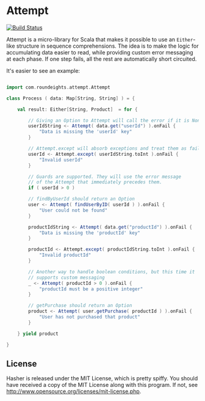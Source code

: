 Attempt
=======

[![Build Status](https://secure.travis-ci.org/Nycto/Attempt.png?branch=master)](http://travis-ci.org/Nycto/Attempt)

Attempt is a micro-library for Scala that makes it possible to use an
`Either`-like structure in sequence comprehensions. The idea is to make the
logic for accumulating data easier to read, while providing custom error
messaging at each phase. If one step fails, all the rest are automatically
short circuited.

It's easier to see an example:

```scala

import com.roundeights.attempt.Attempt

class Process ( data: Map[String, String] ) = {

    val result: Either[String, Product]  = for {

        // Giving an Option to Attempt will call the error if it is None
        userIdString <- Attempt( data.get("userId") ).onFail {
            "Data is missing the 'userId' key"
        }

        // Attempt.except will absorb exceptions and treat them as failures
        userId <- Attempt.except( userIdString.toInt ).onFail {
            "Invalid userId"
        }

        // Guards are supported. They will use the error message
        // of the Attempt that immediately precedes them.
        if ( userId > 0 )

        // findByUserId should return an Option
        user <- Attempt( findUserByID( userId ) ).onFail {
            "User could not be found"
        }

        productIdString <- Attempt( data.get("productId") ).onFail {
            "Data is missing the 'productId' key"
        }

        productId <- Attempt.except( productIdString.toInt ).onFail {
            "Invalid productId"
        }

        // Another way to handle boolean conditions, but this time it
        // supports custom messaging
        _ <- Attempt( productId > 0 ).onFail {
            "productId must be a positive integer"
        }

        // getPurchase should return an Option
        product <- Attempt( user.getPurchase( productId ) ).onFail {
            "User has not purchased that product"
        }

    } yield product

}

```

License
-------

Hasher is released under the MIT License, which is pretty spiffy. You should
have received a copy of the MIT License along with this program. If not, see
<http://www.opensource.org/licenses/mit-license.php>.

